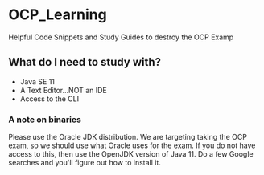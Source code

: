 # OCP_Learning
Helpful Code Snippets and Study Guides to destroy the OCP Examp


## What do I need to study with?
- Java SE 11
- A Text Editor...NOT an IDE
- Access to the CLI

### A note on binaries
Please use the Oracle JDK distribution. We are targeting taking the OCP exam, so we should use what Oracle uses for the exam. If you do not have access to this, then use the OpenJDK version of Java 11. Do a few Google searches and you'll figure out how to install it.

